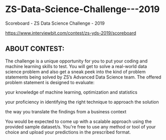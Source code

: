 # ZS-Data-Science-Challenge---2019
Scoreboard - ZS Data Science Challenge - 2019

https://www.interviewbit.com/contest/zs-yds-2019/scoreboard

## ABOUT CONTEST:

The challenge is a unique opportunity for you to put your coding and machine learning skills to test. You will get to solve a real-world data science problem and also get a sneak peek into the kind of problem statements being solved by ZS’s Advanced Data Science team. The offered problem statement is designed to evaluate:

your knowledge of machine learning, optimization and statistics

your proficiency in identifying the right technique to approach the solution

the way you translate the findings from a business context

You would be expected to come up with a scalable approach using the provided sample dataset/s. You're free to use any method or tool of your choice and upload your predictions in the prescribed format.
